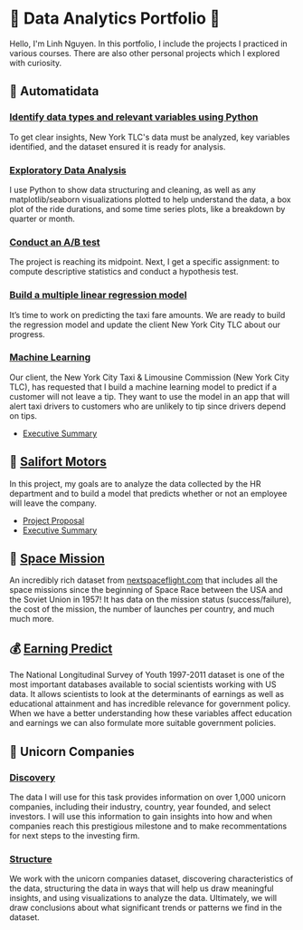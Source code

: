 # 🌟 Data Analytics Portfolio 🌟

Hello, I'm Linh Nguyen. In this portfolio, I include the projects I practiced in various courses. There are also other personal projects which I explored with curiosity.

## 🚖 Automatidata

### [Identify data types and relevant variables using Python](automatidata_1_start_python.ipynb)
To get clear insights, New York TLC's data must be analyzed, key variables identified, and the dataset ensured it is ready for analysis.

### [Exploratory Data Analysis](automatidata_2_eda.ipynb)
I use Python to show data structuring and cleaning, as well as any matplotlib/seaborn visualizations plotted to help understand the data, a box plot of the ride durations, and some time series plots, like a breakdown by quarter or month.

### [Conduct an A/B test](automatidata_3_statistics.ipynb)
The project is reaching its midpoint. Next, I get a specific assignment: to compute descriptive statistics and conduct a hypothesis test.

### [Build a multiple linear regression model](automatidata_4_regression_analysis.ipynb)
It’s time to work on predicting the taxi fare amounts. We are ready to build the regression model and update the client New York City TLC about our progress.

### [Machine Learning](automatidata_5_machine_learning.ipynb)
Our client, the New York City Taxi & Limousine Commission (New York City TLC), has requested that I build a machine learning model to predict if a customer will not leave a tip. They want to use the model in an app that will alert taxi drivers to customers who are unlikely to tip since drivers depend on tips.
* [Executive Summary](automatidata_executive-summary.pdf)

## 👔 [Salifort Motors](salifort_motors.ipynb)
In this project, my goals are to analyze the data collected by the HR department and to build a model that predicts whether or not an employee will leave the company.
* [Project Proposal](salifort-motors_project-proposal.pdf)
* [Executive Summary](salifort-motors_executive-summary.pdf)

## 🚀 [Space Mission](space_mission.ipynb)
An incredibly rich dataset from [nextspaceflight.com](https://nextspaceflight.com/launches/) that includes all the space missions since the beginning of Space Race between the USA and the Soviet Union in 1957! It has data on the mission status (success/failure), the cost of the mission, the number of launches per country, and much much more.

## 💰 [Earning Predict](earning_predict.ipynb)
The National Longitudinal Survey of Youth 1997-2011 dataset is one of the most important databases available to social scientists working with US data.
It allows scientists to look at the determinants of earnings as well as educational attainment and has incredible relevance for government policy.
When we have a better understanding how these variables affect education and earnings we can also formulate more suitable government policies.

##  🦄 Unicorn Companies
### [Discovery](unicorn_companies_discovery.ipynb)
The data I will use for this task provides information on over 1,000 unicorn companies, including their industry, country, year founded, and select investors. I will use this information to gain insights into how and when companies reach this prestigious milestone and to make recommentations for next steps to the investing firm.

### [Structure](unicorn_companies_structure.ipynb)
We work with the unicorn companies dataset, discovering characteristics of the data, structuring the data in ways that will help us draw meaningful insights, and using visualizations to analyze the data. Ultimately, we will draw conclusions about what significant trends or patterns we find in the dataset.



